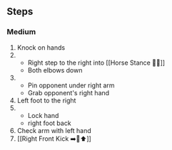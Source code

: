 ## Steps

### Medium
1. Knock on hands
2. 
     - Right step to the right into [[Horse Stance 🏇🦶]]
     - Both elbows down
3. 
     - Pin opponent under right arm
     - Grab opponent's right hand
4. Left foot to the right
5. 
     - Lock hand
     - right foot back
6. Check arm with left hand 
7. [[Right Front Kick ➡️🦶⬆️]]